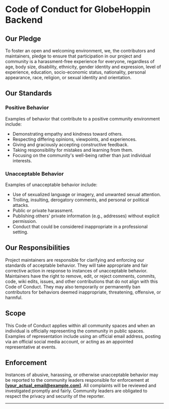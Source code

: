 # Code of Conduct for GlobeHoppin Backend

## Our Pledge

To foster an open and welcoming environment, we, the contributors and maintainers, pledge to ensure that participation in our project and community is a harassment-free experience for everyone, regardless of age, body size, disability, ethnicity, gender identity and expression, level of experience, education, socio-economic status, nationality, personal appearance, race, religion, or sexual identity and orientation.

## Our Standards

### Positive Behavior
Examples of behavior that contribute to a positive community environment include:

- Demonstrating empathy and kindness toward others.
- Respecting differing opinions, viewpoints, and experiences.
- Giving and graciously accepting constructive feedback.
- Taking responsibility for mistakes and learning from them.
- Focusing on the community's well-being rather than just individual interests.

### Unacceptable Behavior
Examples of unacceptable behavior include:

- Use of sexualized language or imagery, and unwanted sexual attention.
- Trolling, insulting, derogatory comments, and personal or political attacks.
- Public or private harassment.
- Publishing others' private information (e.g., addresses) without explicit permission.
- Conduct that could be considered inappropriate in a professional setting.

## Our Responsibilities

Project maintainers are responsible for clarifying and enforcing our standards of acceptable behavior. They will take appropriate and fair corrective action in response to instances of unacceptable behavior. Maintainers have the right to remove, edit, or reject comments, commits, code, wiki edits, issues, and other contributions that do not align with this Code of Conduct. They may also temporarily or permanently ban contributors for behaviors deemed inappropriate, threatening, offensive, or harmful.

## Scope

This Code of Conduct applies within all community spaces and when an individual is officially representing the community in public spaces. Examples of representation include using an official email address, posting via an official social media account, or acting as an appointed representative at events.

## Enforcement

Instances of abusive, harassing, or otherwise unacceptable behavior may be reported to the community leaders responsible for enforcement at **[your_actual_email@example.com]**. All complaints will be reviewed and investigated promptly and fairly. Community leaders are obligated to respect the privacy and security of the reporter.

---
